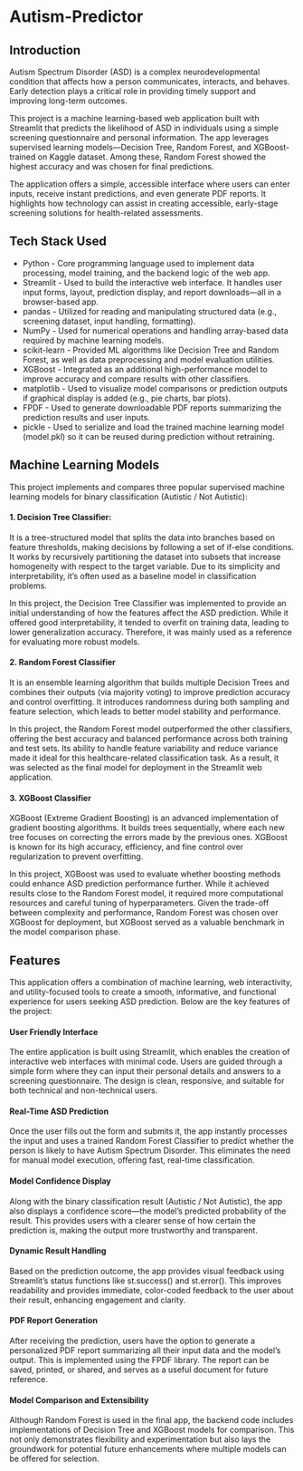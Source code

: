 # Autism-Predictor

## Introduction
Autism Spectrum Disorder (ASD) is a complex neurodevelopmental condition that affects how a person communicates, interacts, and behaves. Early detection plays a critical role in providing timely support and improving long-term outcomes.

This project is a machine learning-based web application built with Streamlit that predicts the likelihood of ASD in individuals using a simple screening questionnaire and personal information. The app leverages supervised learning models—Decision Tree, Random Forest, and XGBoost-trained on Kaggle dataset. Among these, Random Forest showed the highest accuracy and was chosen for final predictions.

The application offers a simple, accessible interface where users can enter inputs, receive instant predictions, and even generate PDF reports. It highlights how technology can assist in creating accessible, early-stage screening solutions for health-related assessments.

## Tech Stack Used
-  Python - Core programming language used to implement data processing, model training, and the backend logic of the web app.
-  Streamlit - Used to build the interactive web interface. It handles user input forms, layout, prediction display, and report downloads—all in a browser-based app.
-  pandas - Utilized for reading and manipulating structured data (e.g., screening dataset, input handling, formatting).
-  NumPy - Used for numerical operations and handling array-based data required by machine learning models. 
-  scikit-learn - Provided ML algorithms like Decision Tree and Random Forest, as well as data preprocessing and model evaluation utilities.
-  XGBoost - Integrated as an additional high-performance model to improve accuracy and compare results with other classifiers.
-  matplotlib - Used to visualize model comparisons or prediction outputs if graphical display is added (e.g., pie charts, bar plots).
-  FPDF - Used to generate downloadable PDF reports summarizing the prediction results and user inputs.
-  pickle - Used to serialize and load the trained machine learning model (model.pkl) so it can be reused during prediction without retraining.

## Machine Learning Models
This project implements and compares three popular supervised machine learning models for binary classification (Autistic / Not Autistic):
#### 1. Decision Tree Classifier:
  It is a tree-structured model that splits the data into branches based on feature thresholds, making decisions by following a set of if-else conditions.     It works by recursively partitioning the dataset into subsets that increase homogeneity with respect to the target variable. Due to its simplicity and       interpretability, it’s often used as a baseline model in classification problems.

  In this project, the Decision Tree Classifier was implemented to provide an initial understanding of how the features affect the ASD prediction. While it    offered good interpretability, it tended to overfit on training data, leading to lower generalization accuracy. Therefore, it was mainly used as a           reference for evaluating more robust models.

#### 2. Random Forest Classifier
  It is an ensemble learning algorithm that builds multiple Decision Trees and combines their outputs (via majority voting) to improve prediction accuracy     and control overfitting. It introduces randomness during both sampling and feature selection, which leads to better model stability and performance.
  
  In this project, the Random Forest model outperformed the other classifiers, offering the best accuracy and balanced performance across both training and   test sets. Its ability to handle feature variability and reduce variance made it ideal for this healthcare-related classification task. As a result, it was   selected as the final model for deployment in the Streamlit web application.

#### 3. XGBoost Classifier
  XGBoost (Extreme Gradient Boosting) is an advanced implementation of gradient boosting algorithms. It builds trees sequentially, where each new tree         focuses on correcting the errors made by the previous ones. XGBoost is known for its high accuracy, efficiency, and fine control over regularization to     prevent overfitting.
  
  In this project, XGBoost was used to evaluate whether boosting methods could enhance ASD prediction performance further. While it achieved results close     to the Random Forest model, it required more computational resources and careful tuning of hyperparameters. Given the trade-off between complexity and       performance, Random Forest was chosen over XGBoost for deployment, but XGBoost served as a valuable benchmark in the model comparison phase.

## Features
This application offers a combination of machine learning, web interactivity, and utility-focused tools to create a smooth, informative, and functional experience for users seeking ASD prediction. Below are the key features of the project:

#### User Friendly Interface
The entire application is built using Streamlit, which enables the creation of interactive web interfaces with minimal code. Users are guided through a simple form where they can input their personal details and answers to a screening questionnaire. The design is clean, responsive, and suitable for both technical and non-technical users.

#### Real-Time ASD Prediction
Once the user fills out the form and submits it, the app instantly processes the input and uses a trained Random Forest Classifier to predict whether the person is likely to have Autism Spectrum Disorder. This eliminates the need for manual model execution, offering fast, real-time classification.

#### Model Confidence Display
Along with the binary classification result (Autistic / Not Autistic), the app also displays a confidence score—the model’s predicted probability of the result. This provides users with a clearer sense of how certain the prediction is, making the output more trustworthy and transparent.

#### Dynamic Result Handling
Based on the prediction outcome, the app provides visual feedback using Streamlit’s status functions like st.success() and st.error(). This improves readability and provides immediate, color-coded feedback to the user about their result, enhancing engagement and clarity.

####  PDF Report Generation
After receiving the prediction, users have the option to generate a personalized PDF report summarizing all their input data and the model’s output. This is implemented using the FPDF library. The report can be saved, printed, or shared, and serves as a useful document for future reference.

####  Model Comparison and Extensibility
Although Random Forest is used in the final app, the backend code includes implementations of Decision Tree and XGBoost models for comparison. This not only demonstrates flexibility and experimentation but also lays the groundwork for potential future enhancements where multiple models can be offered for selection.





